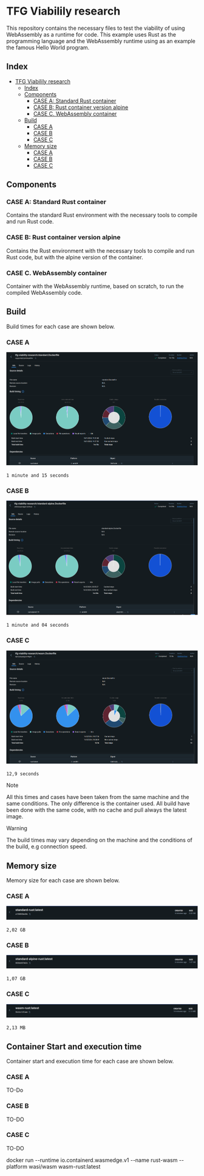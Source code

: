# TFG Viabilily research

This repository contains the necessary files to test the viability of using WebAssembly as a runtime for code. This example uses Rust as the programming language and the WebAssembly runtime using as an example the famous Hello World program.

## Index

- [TFG Viabilily research](#tfg-viabilily-research)
  - [Index](#index)
  - [Components](#components)
    - [CASE A: Standard Rust container](#case-a-standard-rust-container)
    - [CASE B: Rust container version alpine](#case-b-rust-container-version-alpine)
    - [CASE C. WebAssembly container](#case-c-webassembly-container)
  - [Build](#build)
    - [CASE A](#case-a)
    - [CASE B](#case-b)
    - [CASE C](#case-c)
  - [Memory size](#memory-size)
    - [CASE A](#case-a-1)
    - [CASE B](#case-b-1)
    - [CASE C](#case-c-1)

## Components

### CASE A: Standard Rust container

Contains the standard Rust environment with the necessary tools to compile and run Rust code.

### CASE B: Rust container version alpine

Contains the Rust environment with the necessary tools to compile and run Rust code, but with the alpine version of the container.

### CASE C. WebAssembly container

Container with the WebAssembly runtime, based on scratch, to run the compiled WebAssembly code.


## Build

Build times for each case are shown below.

### CASE A

![Build Stats on build from case A](static/image.png)

`1 minute and 15 seconds`

### CASE B

![Build Stats on build from case B](static/image-2.png)

`1 minute and 04 seconds`

### CASE C

![Build Stats on build from case C](static/image-1.png)

`12,9 seconds`


> [!NOTE]  
> All this times and cases have been taken from the same machine and the same conditions. The only difference is the container used. All build have been done with the same code, with no cache and pull always the latest image.

> [!WARNING]
> The build times may vary depending on the machine and the conditions of the build, e.g connection speed.

## Memory size

Memory size for each case are shown below.

### CASE A

![Image size from case A](static/image-3.png)

`2,02 GB`

### CASE B

![Image size from case B](static/image-4.png)

`1,07 GB`

### CASE C

![Image size from case C](static/image-5.png)

`2,13 MB`

## Container Start and execution time

Container start and execution time for each case are shown below.

### CASE A

TO-Do

### CASE B

TO-DO

### CASE C

TO-DO


docker run --runtime io.containerd.wasmedge.v1 --name rust-wasm --platform wasi/wasm wasm-rust:latest
